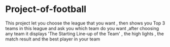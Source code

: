 # Project-of-football
This project let you choose the league that you want , then shows you Top 3 teams in this league and ask you which team do you want  ,after choosing any team it displays 'The Starting Line-up of the Team' , the high lights , the match result and the best player in your team
